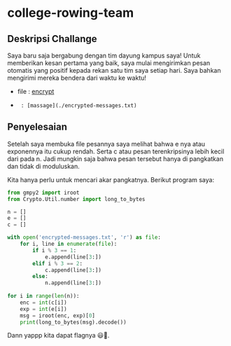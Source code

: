 # college-rowing-team
## Deskripsi Challange
Saya baru saja bergabung dengan tim dayung kampus saya! Untuk memberikan kesan pertama yang baik, saya mulai mengirimkan pesan otomatis yang positif kepada rekan satu tim saya setiap hari. Saya bahkan mengirimi mereka bendera dari waktu ke waktu!
- file : [encrypt](./encrypt.py)
-      : [massage](./encrypted-messages.txt)

## Penyelesaian
Setelah saya membuka file pesannya saya melihat bahwa e nya atau exponennya itu cukup rendah. Serta c atau pesan terenkripsinya lebih kecil dari pada n. Jadi mungkin saja bahwa pesan tersebut hanya di pangkatkan dan tidak di moduluskan.

Kita hanya perlu untuk mencari akar pangkatnya. Berikut program saya:
```python
from gmpy2 import iroot
from Crypto.Util.number import long_to_bytes

n = []
e = []
c = []

with open('encrypted-messages.txt', 'r') as file:
    for i, line in enumerate(file):
        if i % 3 == 1:
            e.append(line[3:])
        elif i % 3 == 2:
            c.append(line[3:])
        else:
            n.append(line[3:])
    
for i in range(len(n)):
    enc = int(c[i])
    exp = int(e[i])
    msg = iroot(enc, exp)[0]
    print(long_to_bytes(msg).decode())
```
Dann yappp kita dapat flagnya 😃🚩.